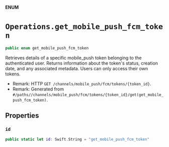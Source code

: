 **ENUM**

# `Operations.get_mobile_push_fcm_token`

```swift
public enum get_mobile_push_fcm_token
```

Retrieves details of a specific mobile_push token belonging to the authenticated user. Returns information about the token's status, creation date, and any associated metadata. Users can only access their own tokens.

- Remark: HTTP `GET /channels/mobile_push/fcm/tokens/{token_id}`.
- Remark: Generated from `#/paths//channels/mobile_push/fcm/tokens/{token_id}/get(get_mobile_push_fcm_token)`.

## Properties
### `id`

```swift
public static let id: Swift.String = "get_mobile_push_fcm_token"
```
